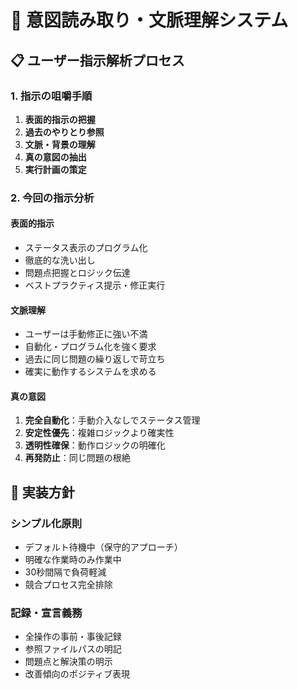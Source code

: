 # 🧠 意図読み取り・文脈理解システム

## 📋 ユーザー指示解析プロセス

### 1. 指示の咀嚼手順
1. **表面的指示の把握**
2. **過去のやりとり参照**
3. **文脈・背景の理解**
4. **真の意図の抽出**
5. **実行計画の策定**

### 2. 今回の指示分析

#### 表面的指示
- ステータス表示のプログラム化
- 徹底的な洗い出し
- 問題点把握とロジック伝達
- ベストプラクティス提示・修正実行

#### 文脈理解
- ユーザーは手動修正に強い不満
- 自動化・プログラム化を強く要求
- 過去に同じ問題の繰り返しで苛立ち
- 確実に動作するシステムを求める

#### 真の意図
1. **完全自動化**：手動介入なしでステータス管理
2. **安定性優先**：複雑ロジックより確実性
3. **透明性確保**：動作ロジックの明確化
4. **再発防止**：同じ問題の根絶

## 🎯 実装方針

### シンプル化原則
- デフォルト待機中（保守的アプローチ）
- 明確な作業時のみ作業中
- 30秒間隔で負荷軽減
- 競合プロセス完全排除

### 記録・宣言義務
- 全操作の事前・事後記録
- 参照ファイルパスの明記
- 問題点と解決策の明示
- 改善傾向のポジティブ表現